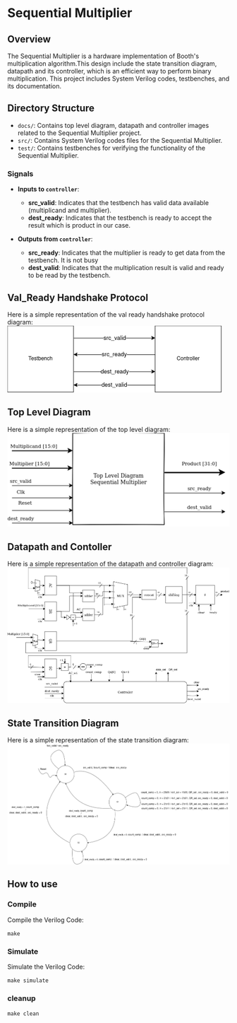 # Sequential Multiplier

## Overview

The Sequential Multiplier is a hardware implementation of Booth's multiplication algorithm.This design include the state transition diagram, datapath and its controller, which is an efficient way to perform binary multiplication. This project includes System Verilog codes, testbenches, and its documentation.

## Directory Structure

- `docs/`: Contains top level diagram, datapath and controller images related to the Sequential Multiplier project.
- `src/`: Contains System Verilog codes files for the Sequential Multiplier.
- `test/`: Contains testbenches for verifying the functionality of the Sequential Multiplier.

### Signals
- **Inputs to `controller`**:
  - **src_valid**: Indicates that the testbench has valid data available (multiplicand and multiplier).
  - **dest_ready**: Indicates that the testbench is ready to accept the result which is product in our case.

- **Outputs from `controller`**:
  - **src_ready**: Indicates that the multiplier is ready to get data from the testbench. It is not busy
  - **dest_valid**: Indicates that the multiplication result is valid and ready to be read by the testbench.

## Val_Ready Handshake Protocol
Here is a simple representation of the val ready handshake protocol diagram:
![alt text](docs/val_ready_handshake.png)

## Top Level Diagram
Here is a simple representation of the top level diagram:
![alt text](docs/top_level_diagram(2)(1).png)

## Datapath and Contoller
Here is a simple representation of the datapath and controller diagram:
![alt text](docs/datapath(2).png)

## State Transition Diagram
Here is a simple representation of the state transition diagram:
![alt text](docs/controller_val_raedy(1).png)


## How to use

### Compile
Compile the Verilog Code:
```
make 
```

### Simulate
Simulate the Verilog Code:
```
make simulate
```

### cleanup
```
make clean
```